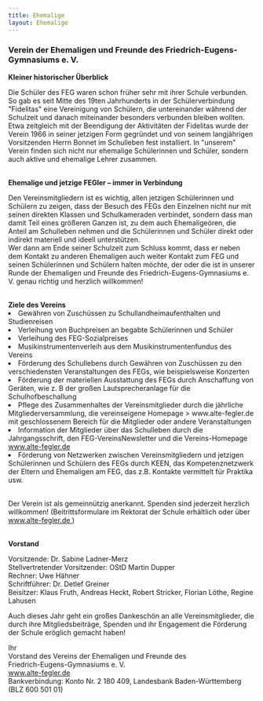 ```yaml
---
title: Ehemalige
layout: Ehemalige
---
```



<h3>
  Verein der Ehemaligen und Freunde des Friedrich-Eugens-Gymnasiums e. V.
</h3>
<b>
  Kleiner historischer Überblick
</b>
<p>
  Die Schüler des FEG waren schon früher sehr mit ihrer Schule verbunden. So gab es seit Mitte des 19ten Jahrhunderts in der Schülerverbindung "Fidelitas" eine Vereinigung von Schülern, die untereinander während der Schulzeit und danach miteinander besonders verbunden bleiben wollten. 
  <br>
  Etwa zeitgleich mit der Beendigung der Aktivitäten der Fidelitas wurde der Verein 1966 in seiner jetzigen Form gegründet und von seinem langjährigen Vorsitzenden Herrn Bonnet im Schulleben fest installiert. In "unserem" Verein finden sich nicht nur ehemalige Schülerinnen und Schüler, sondern auch aktive und ehemalige Lehrer zusammen.
</p>
<br>
<b>
  Ehemalige und jetzige FEGler – immer in Verbindung
</b>
<p>
  Den Vereinsmitgliedern ist es wichtig, allen jetzigen Schülerinnen und Schülern zu zeigen, dass der Besuch des FEGs den Einzelnen nicht nur mit seinen direkten Klassen und Schulkameraden verbindet, sondern dass man damit Teil eines größeren Ganzen ist, zu dem auch Ehemaligeören, die Anteil am Schulleben nehmen und die Schülerinnen und Schüler direkt oder indirekt materiell und ideell unterstützen. 
  <br>
  Wer dann am Ende seiner Schulzeit zum Schluss kommt, dass er neben dem Kontakt zu anderen Ehemaligen auch weiter Kontakt zum FEG und seinen Schülerinnen und Schülern halten möchte, der oder die ist in unserer Runde der Ehemaligen und Freunde des Friedrich-Eugens-Gymnasiums e. V. genau richtig und herzlich willkommen!
</p>
<br>
<b>
  Ziele des Vereins
</b>
<li>
  Gewähren von Zuschüssen zu Schullandheimaufenthalten und Studienreisen
</li>
<li>
  Verleihung von Buchpreisen an begabte Schülerinnen und Schüler
</li>
<li>
  Verleihung des FEG-Sozialpreises
</li>
<li>
  Musikinstrumentenverleih aus dem Musikinstrumentenfundus des Vereins
</li>
<li>
  Förderung des Schullebens durch Gewähren von Zuschüssen zu den verschiedensten Veranstaltungen des FEGs, wie beispielsweise Konzerten
</li>
<li>
  Förderung der materiellen Ausstattung des FEGs durch Anschaffung von Geräten, wie z. B der großen Lautsprecheranlage für die Schulhofbeschallung
</li>
<li>
  Pflege des Zusammenhaltes der Vereinsmitglieder durch die jährliche Mitgliederversammlung, die vereinseigene Homepage >
  www.alte-fegler.de mit geschlossenem Bereich für die Mitglieder oder andere Veranstaltungen
</li>
<li>
  Information der Mitglieder über das Schulleben durch die Jahrgangsschrift, den FEG-VereinsNewsletter und die Vereins-Homepage
  <a href="http://www.alte-fegler.de">
    <i class="fa fa-external-link">
    </i>
    www.alte-fegler.de
  </a>
</li>
<li>
  Förderung von Netzwerken zwischen Vereinsmitgliedern und jetzigen Schülerinnen und Schülern des FEGs durch KEEN, das Kompetenznetzwerk der Eltern und Ehemaligen am FEG, das z.B. Kontakte vermittelt für Praktika usw.
</li>
<br>
<p>
  Der Verein ist als gemeinnützig anerkannt. Spenden sind jederzeit herzlich willkommen! (Beitrittsformulare im Rektorat der Schule erhältlich oder über 
  <a href="http://www.alte-fegler.de">
    <i class="fa fa-external-link">
    </i>
    www.alte-fegler.de
  </a>
  )
</p>
<br>
<b>
  Vorstand
</b>
<p>
  Vorsitzende: Dr. Sabine Ladner-Merz 
  <br>
  Stellvertretender Vorsitzender: OStD Martin Dupper 
  <br>
  Rechner: Uwe Hähner 
  <br>
  Schriftführer: Dr. Detlef Greiner 
  <br>
  Beisitzer: Klaus Fruth, Andreas Heckt, Robert Stricker, Florian Löthe, Regine Lahusen
</p>
<p>
  Auch dieses Jahr geht ein großes Dankeschön an alle Vereinsmitglieder, die durch ihre Mitgliedsbeiträge, Spenden und ihr Engagement die Förderung der Schule eröglich gemacht haben!
</p>
<p>
  Ihr 
  <br>
  Vorstand des Vereins der Ehemaligen und Freunde des 
  <br>
  Friedrich-Eugens-Gymnasiums e. V. 
  <br>
  <a href="http://www.alte-fegler.de">
    <i class="fa fa-external-link">
    </i>
    www.alte-fegler.de
  </a>
  <br>
  Bankverbindung: Konto Nr. 2 180 409, Landesbank Baden-Württemberg (BLZ 600 501 01)
  
  
  

